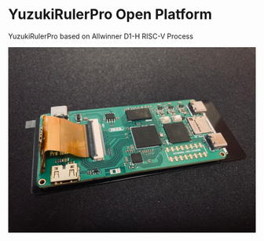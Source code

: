 # YuzukiRulerPro Open Platform
YuzukiRulerPro based on Allwinner D1-H RISC-V Process

![YuzukiRulerPro](/Bitmap/YuzukiRulerPro.jpg)
